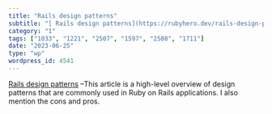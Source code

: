 ```yaml
---
title: "Rails design patterns"
subtitle: "[ Rails design patterns](https://rubyhero.dev/rails-design-patterns-the-big-picture) –This article i..."
category: "1"
tags: ["1033", "1221", "2507", "1597", "2508", "1711"]
date: "2023-06-25"
type: "wp"
wordpress_id: 4541
---
```

[ Rails design patterns](https://rubyhero.dev/rails-design-patterns-the-big-picture) –This article is a high-level overview of design patterns that are commonly used in Ruby on Rails applications. I also mention the cons and pros.